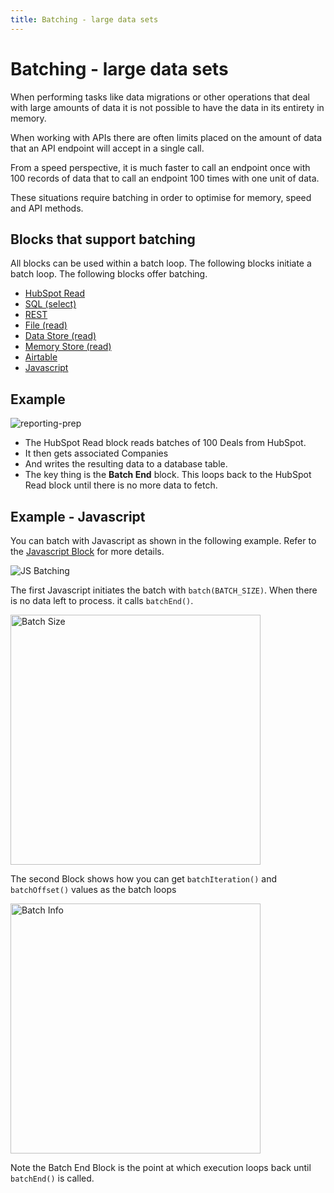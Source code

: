 ```yaml
---
title: Batching - large data sets
---
```


# Batching - large data sets

When performing tasks like data migrations or other operations that deal with large amounts of data it is not possible to have the data in its entirety in memory.

When working with APIs there are often limits placed on the amount of data that an API endpoint will accept in a single call.

From a speed perspective, it is much faster to call an endpoint once with 100 records of data that to call an endpoint 100 times with one unit of data.

These situations require batching in order to optimise for memory, speed and API methods.

## Blocks that support batching
All blocks can be used within a batch loop. The following blocks initiate a batch loop.
The following blocks offer batching.

- [HubSpot Read](/user-guide/block-types/hubspot/hs-read)
- [SQL (select)](SQL.md)
- [REST](REST-Call.md)
- [File (read)](/user-guide/block-types/utility/file-reader-writer)
- [Data Store (read)](Data-Store.md)
- [Memory Store (read)](/user-guide/memory-store/Memory-Store)
- [Airtable](/user-guide/block-types/utility/airtable)
- [Javascript](Javascript.md)

## Example

![reporting-prep](/img/flows/batching/batching-reporting-prep.png)

- The HubSpot Read block reads batches of 100 Deals from HubSpot.
- It then gets associated Companies
- And writes the resulting data to a database table.
- The key thing is the **Batch End** block. This loops back to the HubSpot Read block until there is no more data to fetch.

## Example - Javascript
You can batch with Javascript as shown in the following example. Refer to the [Javascript Block](Javascript.md) for more details.

![JS Batching](/img/flows/batching/batching-js-heavy.png)

The first Javascript initiates the batch with ```batch(BATCH_SIZE)```. When there is no data left to process. it calls ```batchEnd()```.

<img src="/img/flows/batching/batching-js-1.png" alt="Batch Size" width="400" />

The second Block shows how you can get ```batchIteration()``` and ```batchOffset()``` values as the batch loops

<img src="/img/flows/batching/batching-js-2.png" alt="Batch Info" width="400" />

Note the Batch End Block is the point at which execution loops back until ```batchEnd()``` is called.

